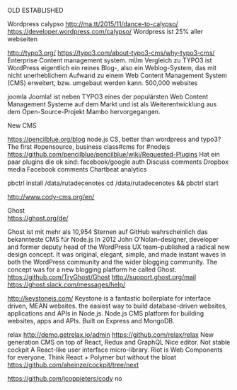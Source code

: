 OLD ESTABLISHED

Wordpress calypso
http://ma.tt/2015/11/dance-to-calypso/
https://developer.wordpress.com/calypso/
Wordpress ist 25% aller webseiten

http://typo3.org/
https://typo3.com/about-typo3-cms/why-typo3-cms/
Enterprise Content management system. m\Im Vergleich zu TYPO3 ist WordPress eigentlich ein reines Blog-, also ein Weblog-System, das mit nicht unerheblichem Aufwand zu einem Web Content Management System (CMS) erweitert, bzw. umgebaut werden kann.
500,000 websites

joomla
Joomla! ist neben TYPO3 eines der populärsten Web Content Management Systeme auf dem Markt und ist als Weiterentwicklung aus dem Open-Source-Projekt Mambo hervorgegangen.

New CMS

https://pencilblue.org/blog  node.js CS, better than wordpress and typo3?
The first #opensource, business class#cms for #nodejs
https://github.com/pencilblue/pencilblue/wiki/Requested-Plugins
Hat ein paar plugins die ok sind:
facebook/google auth
Discuss comments
Dropbox media
Facebook comments
Chartbeat analytics


pbctrl install /data/rutadecenotes
cd /data/rutadecenotes &&  pbctrl start





http://www.cody-cms.org/en/




Ghost  
https://ghost.org/de/

Ghost ist mit mehr als 10,954 Sternen auf GitHub wahrscheinlich das bekannteste CMS für Node.js
In 2012 John O’Nolan–designer, developer and former deputy head of the WordPress UX team–published a radical new design concept. It was original, elegant, simple, and made instant waves in both the WordPress community and the wider blogging community. The concept was for a new blogging platform he called Ghost.
https://github.com/TryGhost/Ghost
http://support.ghost.org/mail
https://ghost.slack.com/messages/help/



http://keystonejs.com/ Keystone is a fantastic boilerplate for interface driven, MEAN websites. 
the easiest way to build database-driven websites, applications and APIs in Node.js.
Node.js CMS platform for building websites, apps and APIs. Built on Express and MongoDB.



relax
http://demo.getrelax.io/admin
https://github.com/relax/relax
New generation CMS on top of React, Redux and GraphQL 
Nice editor. Not stable
cockpit
A React-like user interface micro-library. Riot is Web Components for everyone. Think React + Polymer but without the bloat
https://github.com/aheinze/cockpit/tree/next



https://github.com/jcoppieters/cody
no




